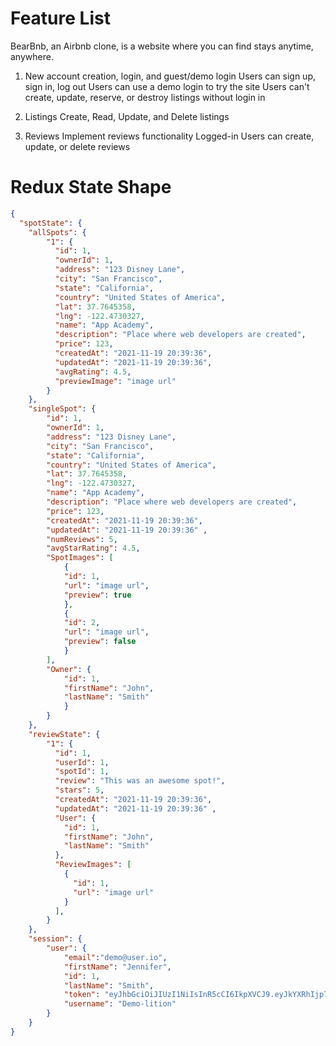 # Feature List
BearBnb, an Airbnb clone, is a website where you can find stays anytime, anywhere.

1. New account creation, login, and guest/demo login
Users can sign up, sign in, log out
Users can use a demo login to try the site
Users can't create, update, reserve, or destroy listings without login in

2. Listings
Create, Read, Update, and Delete listings

3. Reviews
Implement reviews functionality
Logged-in Users can create, update, or delete reviews


# Redux State Shape
```json
{
  "spotState": {
    "allSpots": {
        "1": {
          "id": 1,
          "ownerId": 1,
          "address": "123 Disney Lane",
          "city": "San Francisco",
          "state": "California",
          "country": "United States of America",
          "lat": 37.7645358,
          "lng": -122.4730327,
          "name": "App Academy",
          "description": "Place where web developers are created",
          "price": 123,
          "createdAt": "2021-11-19 20:39:36",
          "updatedAt": "2021-11-19 20:39:36",
          "avgRating": 4.5,
          "previewImage": "image url"
        }
    },
    "singleSpot": {
        "id": 1,
        "ownerId": 1,
        "address": "123 Disney Lane",
        "city": "San Francisco",
        "state": "California",
        "country": "United States of America",
        "lat": 37.7645358,
        "lng": -122.4730327,
        "name": "App Academy",
        "description": "Place where web developers are created",
        "price": 123,
        "createdAt": "2021-11-19 20:39:36",
        "updatedAt": "2021-11-19 20:39:36" ,
        "numReviews": 5,
        "avgStarRating": 4.5,
        "SpotImages": [
            {
            "id": 1,
            "url": "image url",
            "preview": true
            },
            {
            "id": 2,
            "url": "image url",
            "preview": false
            }
        ],
        "Owner": {
            "id": 1,
            "firstName": "John",
            "lastName": "Smith"
            }
        }
    },
    "reviewState": {
        "1": {
          "id": 1,
          "userId": 1,
          "spotId": 1,
          "review": "This was an awesome spot!",
          "stars": 5,
          "createdAt": "2021-11-19 20:39:36",
          "updatedAt": "2021-11-19 20:39:36" ,
          "User": {
            "id": 1,
            "firstName": "John",
            "lastName": "Smith"
          },
          "ReviewImages": [
            {
              "id": 1,
              "url": "image url"
            }
          ],
        }
    },
    "session": {
        "user": {
            "email":"demo@user.io",
            "firstName": "Jennifer",
            "id": 1,
            "lastName": "Smith",
            "token": "eyJhbGciOiJIUzI1NiIsInR5cCI6IkpXVCJ9.eyJkYXRhIjp7ImlkIjoxLCJ1c2VybmFtZSI6IkRlbW8tbGl0aW9uIiwiZW1haWwiOiJkZW1vQHVzZXIuaW8ifSwiaWF0IjoxNjY4MjE1OTI1LCJleHAiOjE2Njg4MjA3MjV9.t4RAB2Szgt1hOvzXKjOqnp8FTmmNnInYkyzMNnI03BI",
            "username": "Demo-lition"
        }
    }
}
```
